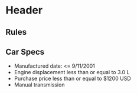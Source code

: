 <!-- TITLE: Rally Cars -->
<!-- SUBTITLE: A quick summary of Rally Cars -->

# Header

## Rules

## Car Specs
* Manufactured date: <= 9/11/2001
* Engine displacement less than or equal to 3.0 L
* Purchase price less than or equal to $1200 USD
* Manual transmission